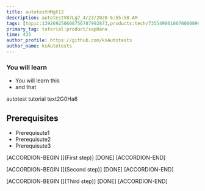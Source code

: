 ```yaml
---
title: autotestHMgt12
description: autotestV87Lg7_4/23/2020 6:55:58 AM
tags: [topic:139269250608756787992873,products:tech/73554900100700000996,tutorial:experience/advanced]
primary_tag: tutorial:product/sapHana
time: 435
author_profile: https://github.com/ksAutotests
author_name: ksAutotests
---
```

### You will learn
- You will learn this
- and that

autotest tutorial text2G0Ha6

## Prerequisites
- Prerequisute1
- Prerequisute2
- Prerequisute3

[ACCORDION-BEGIN [](First step)]
[DONE]
[ACCORDION-END]

[ACCORDION-BEGIN [](Second step)]
[DONE]
[ACCORDION-END]

[ACCORDION-BEGIN [](Third step)]
[DONE]
[ACCORDION-END]

